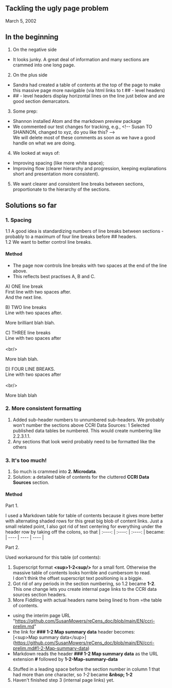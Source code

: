 ## Tackling the ugly page problem
March 5, 2002

## In the beginning
1. On the negative side
- It looks junky. A great deal of information and many sections are crammed into one long page. <br/>
2. On the plus side
- Sandra had created a table of contents at the top of the page to make this massive page more navigable (via html links to t ## - level headers) 
- \## - level headers display horizontal lines on the line just below and are good section demarcators.  
<!-- the backslash before ## in the line above let's you to sneak in text that Markdown knows as a format tag -->
3. Some prep:
- Shannon installed Atom and the markdown preview package
- We commented our test changes for tracking, e.g., \<!-- Susan TO SHANNON, changed to xyz, do you like this? -->    
We will delete most of these comments as soon as we have a good handle on what we are doing.<br/>
4. We looked at ways of: 
- Improving spacing (like more white space);
- Improving flow (clearer hierarchy and progression, keeping explanations short and presentation more consistent). 
5. We want clearer and consistent line breaks between sections, proportionate to the hierarchy of the sections. 

## Solutions so far
### 1. Spacing
1.1 A good idea is standardizing numbers of line breaks between sections - probably to a maximum of four line breaks before ## headers.  
1.2 We want to better control line breaks.  
#### Method
- The page now controls line breaks with two spaces at the end of the line above.  
- This reflects best practises A, B and C.  

A) ONE line break    
First line with two spaces after.     
And the next line. 
<!-- One line break -->
 
B) TWO line breaks  
Line with two spaces after.     

More brilliant blah blah.  
<!-- Two line breaks -  the two spaces in the first line may be optional in this case, but not sure -->
C) THREE line breaks   
Line with two spaces after  
<br/>\<br/>

More blah blah. 
<!-- Three line breaks - needs the two spaces in the first line -->

D) FOUR LINE BREAKS.   
Line with two spaces after
<br/><br/>\<br/>


More blah blah
<!-- Four line breaks - needs the two spaces in the first line. In this example, I didn't put two spaces after the first line -->

### 2. More consistent formatting 
1. Added sub-header numbers to unnumbered sub-headers.  We probably won't number the sections above CCRI Data Sources: 1 Selected published data tables be numbered.  This would create numbering like 2.2.3.1.1.
2. Any sections that look weird probably need to be formatted like the others

### 3. It's too much!
1. So much is crammed into **2. Microdata**.  
2. Solution: a detailed table of contents for the cluttered **CCRI Data Sources** section.

#### Method

Part 1. 

I used a Markdown table for table of contents because it gives more better with alternating shaded rows for this great big blob of content links.
Just a small related point, I also got rid of text centering for everything under the header row by taking off the colons, so that
| :----: | :----: | :----: |
became:
| ---- | ---- | ---- |

Part 2.

Used workaround for this table (of contents):
1. Superscript format **\<sup>1-2\<sup/>** for a small font.  Otherwise the massive table of contents looks horrible and cumbersom to read.    
I don't think the offset superscript text positioning is a biggie.  
2. Got rid of any periods in the section numbering, so 1.2 became **1-2**.   
This one change lets you create internal page links to the CCRI data sources section headers.    
3. More Fiddling with actual headers name being lined to from =the table of contents.
- using the interim page URL "https://github.com/SusanMowers/reCens_doc/blob/main/EN/ccri-prelim.md" 
- the link for **\### 1-2 Map summary data** header becomes:  
\[\<sup>Map summary data\</sup>](https://github.com/SusanMowers/reCens_doc/blob/main/EN/ccri-prelim.md#1-2-Map-summary-data)  
- Markdown reads the header **\### 1-2 Map summary data** as the URL extension **\#** followed by **1-2-Map-summary-data**  
4. Stuffed in a leading space before the section number in column 1 that had more than one character, so *1-2* became **\&nbsp; 1-2**
5. Haven't finished step 3 (internal page links) yet.
